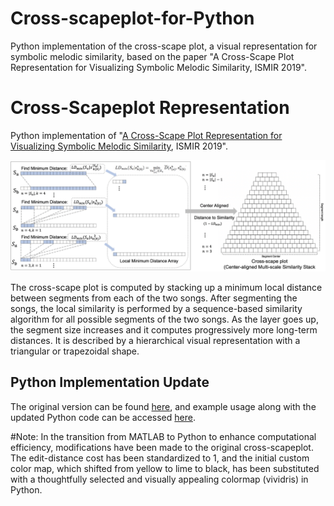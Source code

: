 # Cross-scapeplot-for-Python
Python implementation of the cross-scape plot, a visual representation for symbolic melodic similarity, based on the paper "A Cross-Scape Plot Representation for Visualizing Symbolic Melodic Similarity, ISMIR 2019".

# Cross-Scapeplot Representation

Python implementation of "[A Cross-Scape Plot Representation for Visualizing Symbolic Melodic Similarity](http://archives.ismir.net/ismir2019/paper/000050.pdf), ISMIR 2019".

![alt tag](cross_scape_plot.png)
 
The cross-scape plot is computed by stacking up a minimum local distance between segments from each of the two songs. After segmenting the songs, the local similarity is performed by a sequence-based similarity algorithm for all possible segments of the two songs. As the layer goes up, the segment size increases and it computes progressively more long-term distances. It is described by a hierarchical visual representation with a triangular or trapezoidal shape.

## Python Implementation Update

The original version can be found [here](https://github.com/saebyulpark/cross_scape_plot/tree/master), and example usage along with the updated Python code can be accessed [here]([https://colab.research.google.com/drive/1KDqgw9BaOmQ_iGCJVHbI9e9OexynIdPj?usp=sharing](https://colab.research.google.com/drive/1KDqgw9BaOmQ_iGCJVHbI9e9OexynIdPj?usp=sharing)).


#Note: In the transition from MATLAB to Python to enhance computational efficiency, modifications have been made to the original cross-scapeplot. The edit-distance cost has been standardized to 1, and the initial custom color map, which shifted from yellow to lime to black, has been substituted with a thoughtfully selected and visually appealing colormap (vividris) in Python.


